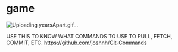 # game
![Uploading yearsApart.gif…]()

USE THIS TO KNOW WHAT COMMANDS TO USE TO PULL, FETCH, COMMIT, ETC. https://github.com/joshnh/Git-Commands
